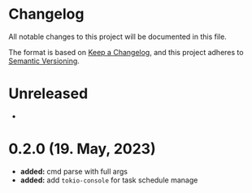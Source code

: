 # Changelog

All notable changes to this project will be documented in this file.

The format is based on [Keep a Changelog](https://keepachangelog.com/en/1.0.0/),
and this project adheres to [Semantic Versioning](https://semver.org/spec/v2.0.0.html).

# Unreleased

- 



# 0.2.0 (19. May, 2023)

- **added:** cmd parse with full args
- **added:** add `tokio-console` for task schedule manage 
